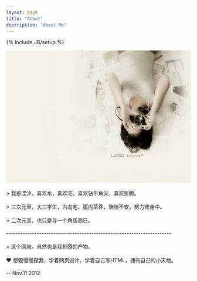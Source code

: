 ```yaml
---
layout: page
title: "About"
description: "About Me"
---
```

{% include JB/setup %}


<section role="banner">
  <img src="/img/1.jpg" width="576" height="360" />
  </section>
 <section class="content">
<p>> 我是湮汐，喜欢水，喜欢宅，喜欢钻牛角尖，喜欢折腾。<br>     
  
  <br>
> 三次元里，大三学生，内向宅，腹内草莽，惴惴不安，努力修身中。 <br>
  <br>
> 二次元里，也只是寻一个角落而已。 <br>
  <br>
  ---------------------------------------------------------------------- <br>
  <br>
> 这个网站，自然也是我折腾的产物。 <br>
  <br>
  ❤ 想要慢慢探索，学着网页设计，学着自己写HTML，拥有自己的小天地。<br>
  <br>
  -- Nov.11 2012</p>
  </section>
